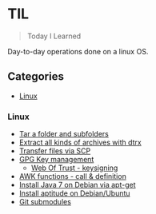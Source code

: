 # TIL
> Today I Learned

Day-to-day operations done on a linux OS.

## Categories
* [Linux]()

### Linux
* [Tar a folder and subfolders][1]
* [Extract all kinds of archives with dtrx][2]
* [Transfer files via SCP][3]
* [GPG Key management][4]
  * [Web Of Trust - keysigning][5]
* [AWK functions - call & definition][6]
* [Install Java 7 on Debian via apt-get][7]
* [Install aptitude on Debian/Ubuntu][8]
* [Git submodules][9]

[1]: https://github.com/dminca/dotfiles/tree/master/MiniDocs/archiving/tar-folder-and-subfolders.md
[2]: https://github.com/dminca/dotfiles/tree/master/MiniDocs/archiving/extract-everything.md
[3]: https://github.com/dminca/dotfiles/tree/master/MiniDocs/remoteOps/scp-file-transfer.md
[4]: https://github.com/dminca/dotfiles/tree/master/MiniDocs/gpgOps
[5]: https://github.com/dminca/dotfiles/tree/master/MiniDocs/gpgOps/web-of-trust-keysigning.md
[6]: https://github.com/dminca/dotfiles/tree/master/MiniDocs/awk/calling-and-defining-awk-functions.md
[7]: https://github.com/dminca/dotfiles/tree/master/MiniDocs/debian/install-java7-debian.md
[8]: https://github.com/dminca/dotfiles/tree/master/MiniDocs/debian/install-aptitude-debian-ubuntu.md
[9]: https://github.com/dminca/dotfiles/tree/master/MiniDocs/git/submodules.md
